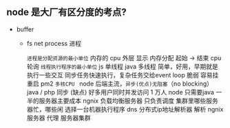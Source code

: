 ## node 是大厂有区分度的考点?

- buffer 
  - fs net process 进程

    ``进程是分配资源的最小单位``
    内存的 cpu 外层 显示
    内存分配 起始 -> 结束
    cpu 轮询 
    ``线程执行程序的最小单位``
    js 单线程 java 多线程
    简单，好用，早期就是执行一些交互
    同步任务快速执行，复杂任务交给event loop
    脆弱 容易挂 重启 pm2 
    ``多核CPU ``
    node 后端主流，``异步(优点)无阻塞``（no blocking）
    java / php 同步 (缺点)
    好多用户同时并发访问
    1 万人 node 只需要java 一半的服务器主要成本
    ngnix 负载均衡服务器 只负责调度 集群里哪些服务器忙，哪些闲 选择一台机器执行程序
    dns 分布式ip地址解析器 解析 ngnix 服务器 代理 服务器集群
    